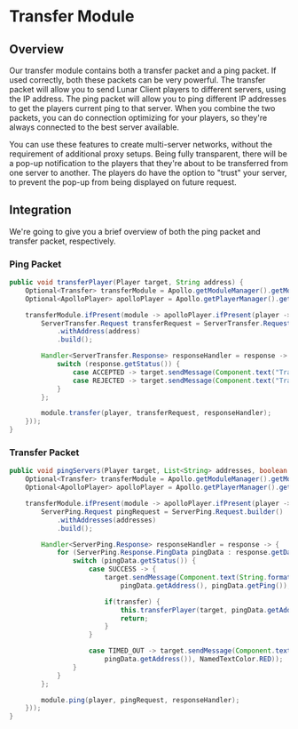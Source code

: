 # Transfer Module

## Overview
Our transfer module contains both a transfer packet and a ping packet.
If used correctly, both these packets can be very powerful.
The transfer packet will allow you to send Lunar Client players to different servers, using the IP address.
The ping packet will allow you to ping different IP addresses to get the players current ping to that server.
When you combine the two packets, you can do connection optimizing for your players, so they're always connected to the best server available.

You can use these features to create multi-server networks, without the requirement of additional proxy setups.
Being fully transparent, there will be a pop-up notification to the players that they're about to be transferred from one server to another.
The players do have the option to "trust" your server, to prevent the pop-up from being displayed on future request.

<!-- insert screenshot of transfer-packet warning -->

## Integration
We're going to give you a brief overview of both the ping packet and transfer packet, respectively.

### Ping Packet
<!-- insert code example of ping packet -->
```java
public void transferPlayer(Player target, String address) {
    Optional<Transfer> transferModule = Apollo.getModuleManager().getModule(Transfer.class);
    Optional<ApolloPlayer> apolloPlayer = Apollo.getPlayerManager().getPlayer(target.getUniqueId());

    transferModule.ifPresent(module -> apolloPlayer.ifPresent(player -> {
        ServerTransfer.Request transferRequest = ServerTransfer.Request.builder()
            .withAddress(address)
            .build();

        Handler<ServerTransfer.Response> responseHandler = response -> {
            switch (response.getStatus()) {
                case ACCEPTED -> target.sendMessage(Component.text("Transfer completed!", NamedTextColor.GREEN));
                case REJECTED -> target.sendMessage(Component.text("Transfer failed!", NamedTextColor.RED));
            }
        };

        module.transfer(player, transferRequest, responseHandler);
    }));
}
```

### Transfer Packet
<!-- insert code example of trasnfer packet -->
```java
public void pingServers(Player target, List<String> addresses, boolean transfer) {
    Optional<Transfer> transferModule = Apollo.getModuleManager().getModule(Transfer.class);
    Optional<ApolloPlayer> apolloPlayer = Apollo.getPlayerManager().getPlayer(target.getUniqueId());

    transferModule.ifPresent(module -> apolloPlayer.ifPresent(player -> {
        ServerPing.Request pingRequest = ServerPing.Request.builder()
            .withAddresses(addresses)
            .build();

        Handler<ServerPing.Response> responseHandler = response -> {
            for (ServerPing.Response.PingData pingData : response.getData()) {
                switch (pingData.getStatus()) {
                    case SUCCESS -> {
                        target.sendMessage(Component.text(String.format("Your ping for %s is %d.",
                            pingData.getAddress(), pingData.getPing()), NamedTextColor.GREEN));

                        if(transfer) {
                            this.transferPlayer(target, pingData.getAddress());
                            return;
                        }
                    }

                    case TIMED_OUT -> target.sendMessage(Component.text(String.format("Ping request timed out for %s",
                        pingData.getAddress()), NamedTextColor.RED));
                }
            }
        };

        module.ping(player, pingRequest, responseHandler);
    }));
}
```
